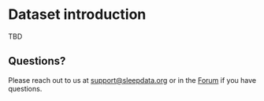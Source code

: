 # Dataset introduction

TBD

## Questions?

Please reach out to us at support@sleepdata.org or in the [Forum](https://sleepdata.org/forum) if you have questions.
